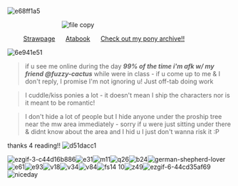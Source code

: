 ![e68ff1a5](https://github.com/user-attachments/assets/8ebd36d7-ff5a-4298-92c4-a260e6b719cc)

‎ ‎ ‎ ‎ ‎ ‎ ‎ ‎ ‎ ‎ ‎ ‎ ‎ ‎ ‎ ‎ ‎ ‎ ‎ ‎ ‎ ‎ ‎ ‎ ‎ ‎ ‎ ‎ ‎ ‎ ‎ ![file copy](https://github.com/user-attachments/assets/19e3915b-64b0-4584-9be2-f98340ae9d8f)



‎ ‎ ‎ ‎ ‎ ‎ ‎ ‎ ‎ 
[Strawpage](https://grant-curly.straw.page) ‎ ‎ ‎ ‎ ‎ [Atabook](https://grantcurly.atabook.org/) ‎ ‎ ‎ ‎ ‎ [Check out my pony archive!!](https://aaronsponyarchives.straw.page/)



![6e941e51](https://github.com/user-attachments/assets/7ccf85ae-f98f-4333-8699-d5efb99cd61a)

>if u see me online during the day *__99% of the time i'm afk w/ my friend @fuzzy-cactus__* while were in class -
if u come up to me & I don't reply, I promise I'm not ignoring u! Just off-tab doing work 

> I cuddle/kiss ponies a lot - it doesn't mean I ship the characters nor is it meant to be romantic! 

> I don't hide a lot of people but I hide anyone under the proship tree near the mw area immediately - sorry if u were just sitting under there & didnt know about the area and I hid u I just don't wanna risk it :P

 thanks 4 reading!! ![d51dacc1](https://github.com/user-attachments/assets/2677c4b0-b368-4447-9dda-ea8a750a0768)



 
 ![ezgif-3-c44d16b886](https://github.com/user-attachments/assets/cbfd15f4-1461-44e9-b091-d4215968ec1b)![e31](https://github.com/user-attachments/assets/1cf13e55-35b7-40e7-a18e-4f55d77c5336)![m11](https://github.com/user-attachments/assets/d8b2d2ce-bab2-4a20-bc26-5ba09afd78aa)![q26](https://github.com/user-attachments/assets/a4172112-22c7-4886-a9e5-5a7fd9cb0d9e)![b24](https://github.com/user-attachments/assets/f5c2bc37-82cb-4f4e-aa7f-ec174143bdb8)![german-shepherd-lover](https://github.com/user-attachments/assets/62693889-13c5-43aa-a890-d350922c7f65)![e61](https://github.com/user-attachments/assets/8d2bd352-dab9-468a-9706-08478668873b)![e93](https://github.com/user-attachments/assets/7c13f80a-487c-4576-8cd0-5fd429ae6929)![v18](https://github.com/user-attachments/assets/4b90160a-4f0a-46d8-b28e-326d1d15c513)![v34](https://github.com/user-attachments/assets/b7f80652-f65d-4cb6-972c-3a509c654284)![v84](https://github.com/user-attachments/assets/7e9c882b-bfcf-4f1b-9b64-f998dc5c72eb)![f![s14](https://github.com/user-attachments/assets/37f88b45-2007-4d03-bd51-dc6495180083)
10](https://github.com/user-attachments/assets/92de1799-9e98-45b8-aeae-8fd58f3910e1)![z49](https://github.com/user-attachments/assets/94c06ca3-781c-495f-b768-90e918dd23cc)![ezgif-6-44cd35af69](https://github.com/user-attachments/assets/f061382f-fb0b-4f8b-8dbd-4b7a9695acca)![niceday](https://github.com/user-attachments/assets/2c0b0e62-8d4f-4da8-a16e-f2876508cfc7)


























